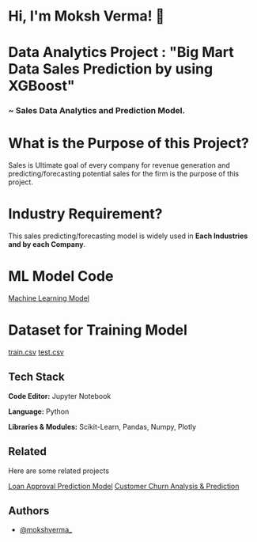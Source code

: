# Hi, I'm Moksh Verma! 👋


# Data Analytics Project : "Big Mart Data Sales Prediction by using XGBoost"
### ~ Sales Data Analytics and Prediction Model.


# What is the Purpose of this Project?

Sales is Ultimate goal of every company for revenue generation and predicting/forecasting potential sales for the firm is the purpose of this project.

# Industry Requirement?

This sales predicting/forecasting model is widely used in **Each Industries and by each Company**.

# ML Model Code

[Machine Learning Model](https://github.com/mokshverma-dev/Big-mart-data-sales-prediction-by-using-XGBoost/blob/main/Machine%20Learning%20Model.ipynb)

# Dataset for Training Model

[train.csv](https://github.com/mokshverma-dev/Big-mart-data-sales-prediction-by-using-XGBoost/blob/main/Train.csv)
[test.csv](https://github.com/mokshverma-dev/Big-mart-data-sales-prediction-by-using-XGBoost/blob/main/Test.csv)

## Tech Stack

**Code Editor:**   Jupyter Notebook

**Language:**   Python

**Libraries & Modules:**  Scikit-Learn, Pandas, Numpy, Plotly


## Related

Here are some related projects

[Loan Approval Prediction Model](https://github.com/mokshverma-dev/loan-approval-prediction-model)
[Customer Churn Analysis & Prediction](https://github.com/mokshverma-dev/customer-churn-analysis-and-prediction)


## Authors

- [@mokshverma_](https://www.linkedin.com/in/mokshverma/)
